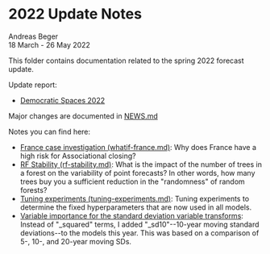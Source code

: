 2022 Update Notes
=================

Andreas Beger  
18 March - 26 May 2022

This folder contains documentation related to the spring 2022 forecast update. 

Update report:

- [Democratic Spaces 2022](democratic-spaces-2022.pdf)

Major changes are documented in [NEWS.md](../NEWS.md)

Notes you can find here:

- [France case investigation (whatif-france.md)](whatif-france.md): Why does France have a high risk for Associational closing?
- [RF Stability (rf-stability.md)](rf-stability.md): What is the impact of the number of trees in a forest on the variability of point forecasts? In other words, how many trees buy you a sufficient reduction in the "randomness" of random forests?
- [Tuning experiments (tuning-experiments.md)](tuning-experiments.md): Tuning experiments to determine the fixed hyperparameters that are now used in all models.
- [Variable importance for the standard deviation variable transforms](vi-sdvars.md): Instead of "_squared" terms, I added "_sd10"--10-year moving standard deviations--to the models this year. This was based on a comparison of 5-, 10-, and 20-year moving SDs. 

